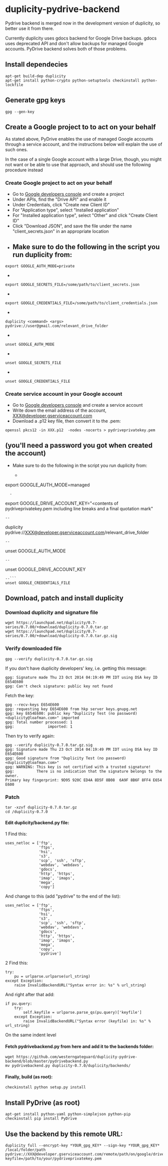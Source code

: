 # duplicity-pydrive-backend

Pydrive backend is merged now in the development version of duplicity, so better use it from there.

Currently duplicity uses gdocs backend for Google Drive backups. gdocs uses deprecated API and don't allow backups for managed Google accounts. PyDrive backend solves both of those problems.

## Install dependecies
```
apt-get build-dep duplicity
apt-get install python-crypto python-setuptools checkinstall python-lockfile
```
## Generate gpg keys
```
gpg --gen-key
```
## Create a Google project to to act on your behalf

As stated above, PyDrive enables the use of managed Google accounts through a service account, and the instructions below will explain the use of such ones.

In the case of a single Google account with a large Drive, though, you might not want or be able to use that approach, and should use the following procedure instead

### Create Google project to act on your behalf
- Go to [Google developers console](https://console.developers.google.com) and create a project
- Under APIs, find the "Drive API" and enable it
- Under Credentials, click "Create new Client ID"
- For "Application type", select "Installed application"
- For "Installed application type", select "Other" and click "Create Client ID"
- Click "Download JSON", and save the file under the name "client_secrets.json" in an appropriate location
- Make sure to do the following in the script you run duplicity from:
  -
```
export GOOGLE_AUTH_MODE=private
```
  -
```
export GOOGLE_SECRETS_FILE=/some/path/to/client_secrets.json
```
  -
```
export GOOGLE_CREDENTIALS_FILE=/some/path/to/client_credentials.json
```
  -
```
duplicity <command> <args> pydrive://user@gmail.com/relevant_drive_folder
```
  -
```
unset GOOGLE_AUTH_MODE
```
  -
```
unset GOOGLE_SECRETS_FILE
```
  -
```
unset GOOGLE_CREDENTIALS_FILE
```

### Create service account in your Google account
- Go to [Google developers console](https://console.developers.google.com) and create a service account
- Write down the email address of the account, XXX@developer.gserviceaccount.com 
- Download a .p12 key file, then convert it to the .pem:
```
openssl pkcs12 -in XXX.p12  -nodes -nocerts > pydriveprivatekey.pem
```
(you'll need a password you got when created the account)
- 
- Make sure to do the following in the script you run duplicity from:
  - ```
export GOOGLE_AUTH_MODE=managed
```
  -
```
export GOOGLE_DRIVE_ACCOUNT_KEY="<contents of pydriveprivatekey.pem
including
line
breaks
and
a
final
quotation
mark"
```
--
```
duplicity <command> <args> pydrive://XXX@developer.gserviceaccount.com/relevant_drive_folder
```
--
```
unset GOOGLE_AUTH_MODE
```
--
```
unset GOOGLE_DRIVE_ACCOUNT_KEY
```
--```
unset GOOGLE_CREDENTIALS_FILE
```

## Download, patch and install duplicity
### Download duplicity and signature file
```
wget https://launchpad.net/duplicity/0.7-series/0.7.00/+download/duplicity-0.7.0.tar.gz
wget https://launchpad.net/duplicity/0.7-series/0.7.00/+download/duplicity-0.7.0.tar.gz.sig 
```
### Verify downloaded file
```
gpg --verify duplicity-0.7.0.tar.gz.sig 
```
If you don't have duplicity developers' key, i.e. getting this message:
```
gpg: Signature made Thu 23 Oct 2014 04:19:49 PM IDT using DSA key ID E654E600
gpg: Can't check signature: public key not found
```
Fetch the key:
```
gpg --recv-keys E654E600
gpg: requesting key E654E600 from hkp server keys.gnupg.net
gpg: key E654E600: public key "Duplicity Test (no password) <duplicity@loafman.com>" imported
gpg: Total number processed: 1
gpg:               imported: 1
```
Then try to verify again:
```
gpg --verify duplicity-0.7.0.tar.gz.sig 
gpg: Signature made Thu 23 Oct 2014 04:19:49 PM IDT using DSA key ID E654E600
gpg: Good signature from "Duplicity Test (no password) <duplicity@loafman.com>"
gpg: WARNING: This key is not certified with a trusted signature!
gpg:          There is no indication that the signature belongs to the owner.
Primary key fingerprint: 9D95 920C ED4A 8D5F 8B08  6A9F 8B6F 8FF4 E654 E600
```
### Patch
```
tar -xzvf duplicity-0.7.0.tar.gz
cd /duplicity-0.7.0
```
#### Edit duplicity/backend.py file:
1 Find this:
```
uses_netloc = ['ftp',
               'ftps',
               'hsi',
               's3',
               'scp', 'ssh', 'sftp',
               'webdav', 'webdavs',
               'gdocs',
               'http', 'https',
               'imap', 'imaps',
               'mega',
               'copy']
```
And change to this (add "pydrive" to the end of the list):
```
uses_netloc = ['ftp',
               'ftps',
               'hsi',
               's3',
               'scp', 'ssh', 'sftp',
               'webdav', 'webdavs',
               'gdocs',
               'http', 'https',
               'imap', 'imaps',
               'mega',
               'copy',
               'pydrive']
```
2 Find this:
```
try:
    pu = urlparse.urlparse(url_string)
except Exception:
    raise InvalidBackendURL("Syntax error in: %s" % url_string)
```
And right after that add:
```
if pu.query:     
    try:
        self.keyfile = urlparse.parse_qs(pu.query)['keyfile']
    except Exception:
        raise InvalidBackendURL("Syntax error (keyfile) in: %s" % url_string)
```
On the same indent level
#### Fetch pydrivebackend.py from here and add it to the backends folder:
```
wget https://github.com/westerngateguard/duplicity-pydrive-backend/blob/master/pydrivebackend.py
mv pydrivebackend.py duplicity-0.7.0/duplicity/backends/
```
#### Finally, build (as root):
```
checkinstall python setup.py install
```
## Install PyDrive (as root)
```
apt-get install python-yaml python-simplejson python-pip
checkinstall pip install PyDrive
```
## Use the backend by this remote URL:
```
duplicity full --encrypt-key *YOUR_gpg_KEY* --sign-key *YOUR_gpg_KEY* /local/folder/path pydrive://XXX@developer.gserviceaccount.com/remote/path/on/google/drive?keyfile=/path/to/your/pydriveprivatekey.pem
```
